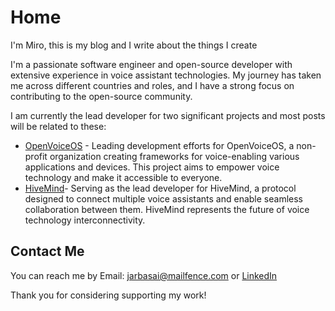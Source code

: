 # Home

I'm Miro, this is my blog and I write about the things I create

I'm a passionate software engineer and open-source developer with extensive experience in voice assistant technologies. 
My journey has taken me across different countries and roles, and I have a strong focus on contributing to the open-source community.

I am currently the lead developer for two significant projects and most posts will be related to these:

- [OpenVoiceOS](https://openvoiceos.org/) - Leading development efforts for OpenVoiceOS, a non-profit organization creating frameworks for voice-enabling various applications and devices. This project aims to empower voice technology and make it accessible to everyone.
- [HiveMind](https://github.com/JarbasHiveMind/)- Serving as the lead developer for HiveMind, a protocol designed to connect multiple voice assistants and enable seamless collaboration between them. HiveMind represents the future of voice technology interconnectivity.


## Contact Me

You can reach me by Email: [jarbasai@mailfence.com](mailto:jarbasai@mailfence.com) or [LinkedIn](https://www.linkedin.com/in/casimiro-ferreira-953783151/)

Thank you for considering supporting my work!

